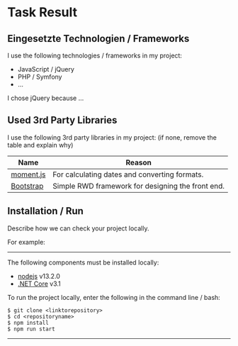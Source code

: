 # Task Result

## Eingesetzte Technologien / Frameworks

I use the following technologies / frameworks in my project:

- JavaScript / jQuery
- PHP / Symfony
- ...

I chose jQuery because ...

## Used 3rd Party Libraries

I use the following 3rd party libraries in my project: (if none, remove the table and explain why)

Name | Reason
--- | ---
[moment.js](https://momentjs.com/) | For calculating dates and converting formats.
[Bootstrap](https://getbootstrap.com/) | Simple RWD framework for designing the front end.

## Installation / Run

Describe how we can check your project locally.

For example:

---

The following components must be installed locally:

- [nodejs](https://nodejs.org/en/) v13.2.0
- [.NET Core](https://dotnet.microsoft.com/download) v3.1

To run the project locally, enter the following in the command line / bash:

```console
$ git clone <linktorepository>
$ cd <repositoryname>
$ npm install
$ npm run start
```
---
